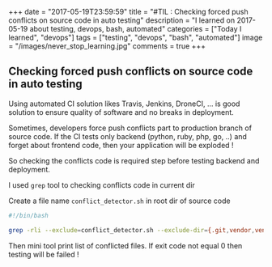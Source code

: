+++
date = "2017-05-19T23:59:59"
title = "#TIL : Checking forced push conflicts on source code in auto testing"
description = "I learned on 2017-05-19 about testing, devops, bash, automated"
categories = ["Today I learned", "devops"]
tags = ["testing", "devops", "bash", "automated"]
image = "/images/never_stop_learning.jpg"
comments = true
+++



## Checking forced push conflicts on source code in auto testing

Using automated CI solution likes Travis, Jenkins, DroneCI, ... is good solution to ensure quality of software and no breaks in deployment.

Sometimes, developers force push conflicts part to production branch of source code. If the CI tests only backend (python, ruby, php, go, ..) and forget about frontend code, then your application will be exploded !

So checking the conflicts code is required step before testing backend and deployment.

I used `grep` tool to checking conflicts code in current dir

Create a file name `conflict_detector.sh` in root dir of source code

```bash
#!/bin/bash

grep -rli --exclude=conflict_detector.sh --exclude-dir={.git,vendor,venv,node_modules} "<<<<<<< HEAD" .
```

Then mini tool print list of conflicted files. If exit code not equal 0 then testing will be failed !
